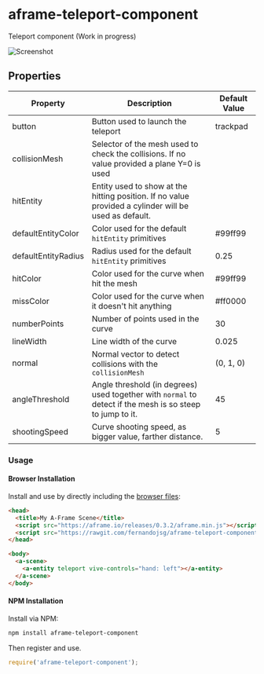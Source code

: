 # aframe-teleport-component
Teleport component (Work in progress)

![Screenshot](https://github.com/fernandojsg/aframe-teleport-component/raw/master/teleport.png)

## Properties

| Property    | Description                     | Default Value    |
| --------    | -----------                     | -------------    |
| button       | Button used to launch the teleport         | trackpad   |
| collisionMesh | Selector of the mesh used to check the collisions. If no value provided a plane Y=0 is used |  |
| hitEntity | Entity used to show at the hitting position. If no value provided a cylinder will be used as default. |           |
| defaultEntityColor | Color used for the default `hitEntity` primitives | #99ff99          |
| defaultEntityRadius | Radius used for the default `hitEntity` primitives | 0.25          |
| hitColor | Color used for the curve when hit the mesh | #99ff99          |
| missColor | Color used for the curve when it doesn't hit anything | #ff0000          |
| numberPoints | Number of points used in the curve | 30          |
| lineWidth | Line width of the curve | 0.025          |
| normal | Normal vector to detect collisions with the `collisionMesh` | (0, 1, 0)          |
| angleThreshold | Angle threshold (in degrees) used together with `normal` to detect if the mesh is so steep to jump to it. | 45          |
| shootingSpeed | Curve shooting speed, as bigger value, farther distance. | 5          |

### Usage

#### Browser Installation

Install and use by directly including the [browser files](dist):

```html
<head>
  <title>My A-Frame Scene</title>
  <script src="https://aframe.io/releases/0.3.2/aframe.min.js"></script>
  <script src="https://rawgit.com/fernandojsg/aframe-teleport-component/tree/master/dist/aframe-teleport-component.min.js"></script>
</head>

<body>
  <a-scene>
    <a-entity teleport vive-controls="hand: left"></a-entity>
  </a-scene>
</body>
```

#### NPM Installation

Install via NPM:

```bash
npm install aframe-teleport-component
```

Then register and use.

```js
require('aframe-teleport-component');
```
